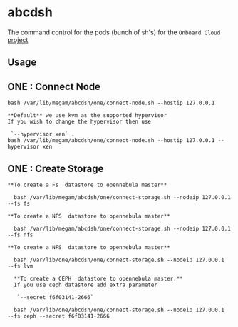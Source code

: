 # abcdsh

The command control for the pods (bunch of sh's)  for the `Onboard Cloud` [project](https://github.com/megamsys/abcd)

## Usage

## ONE : Connect Node

```
bash /var/lib/megam/abcdsh/one/connect-node.sh --hostip 127.0.0.1

**Default** we use kvm as the supported hypervisor
If you wish to change the hypervisor then use

 `--hypervisor xen` .
bash /var/lib/megam/abcdsh/one/connect-node.sh --hostip 127.0.0.1 --hypervisor xen

```

## ONE : Create Storage


```
**To create a Fs  datastore to opennebula master**

  bash /var/lib/megam/abcdsh/one/connect-storage.sh --nodeip 127.0.0.1 --fs fs

**To create a NFS  datastore to opennebula master**  

  bash /var/lib/megam/abcdsh/one/connect-storage.sh --nodeip 127.0.0.1  --fs nfs

**To create a NFS  datastore to opennebula master**  

  bash /var/lib/one/abcdsh/one/connect-storage.sh --nodeip 127.0.0.1  --fs lvm  

  **To create a CEPH  datastore to opennebula master.**
  If you use ceph datastore add extra parameter

   `--secret f6f03141-2666`  

  bash /var/lib/one/abcdsh/one/connect-storage.sh --nodeip 127.0.0.1  --fs ceph --secret f6f03141-2666
  
```
